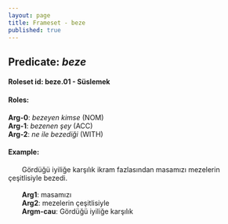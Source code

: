 ```yaml
---
layout: page
title: Frameset - beze
published: true
---
```

<h2>Predicate: <i>beze</i></h2>
<h4>Roleset id: beze.01 - Süslemek<br>
<h4>Roles:</h4>
<b>Arg-0</b>: <i>bezeyen kimse</i>  (NOM) <br>
<b>Arg-1</b>: <i>bezenen şey</i>  (ACC) <br>
<b>Arg-2</b>: <i>ne ile bezediği</i>  (WITH) <br>
<h4>Example:</h4>
&emsp;&emsp;Gördüğü iyiliğe karşılık ikram fazlasından masamızı mezelerin çeşitlisiyle bezedi.<br><br>
&emsp;&emsp;<b>Arg1</b>:  masamızı<br>
&emsp;&emsp;<b>Arg2</b>:  mezelerin çeşitlisiyle<br>
&emsp;&emsp;<b>Argm-cau</b>:  Gördüğü iyiliğe karşılık<br>


